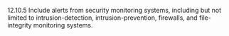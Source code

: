 12.10.5 Include alerts from security monitoring systems, including but not limited to intrusion-detection, intrusion-prevention, firewalls, and file-integrity monitoring systems. 